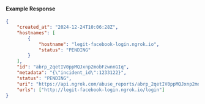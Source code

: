 <!-- Code generated for API Clients. DO NOT EDIT. -->

#### Example Response

```json
{
	"created_at": "2024-12-24T10:06:28Z",
	"hostnames": [
		{
			"hostname": "legit-facebook-login.ngrok.io",
			"status": "PENDING"
		}
	],
	"id": "abrp_2qetIV0ppMQJxnp2mobFzwnnGIq",
	"metadata": "{\"incident_id\":1233122}",
	"status": "PENDING",
	"uri": "https://api.ngrok.com/abuse_reports/abrp_2qetIV0ppMQJxnp2mobFzwnnGIq",
	"urls": ["http://legit-facebook-login.ngrok.io/login"]
}
```
